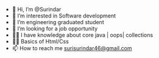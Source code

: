 - 👋 Hi, I’m @Surindar
- 👀 I’m interested in Software development
- 🌱 I’m engineering graduated student  
- 💞️ I’m looking for a job opportunity
- 🧑‍💻 I have knowledge about core java | oops| collections
- 🧑‍💻 Basics of Html/Css
- 📫 How to reach me surisurindar46@gmail.com


<!---
Surindar3101/Surindar3101 is a ✨ special ✨ repository because its `README.md` (this file) appears on your GitHub profile.
You can click the Preview link to take a look at your changes.
--->
